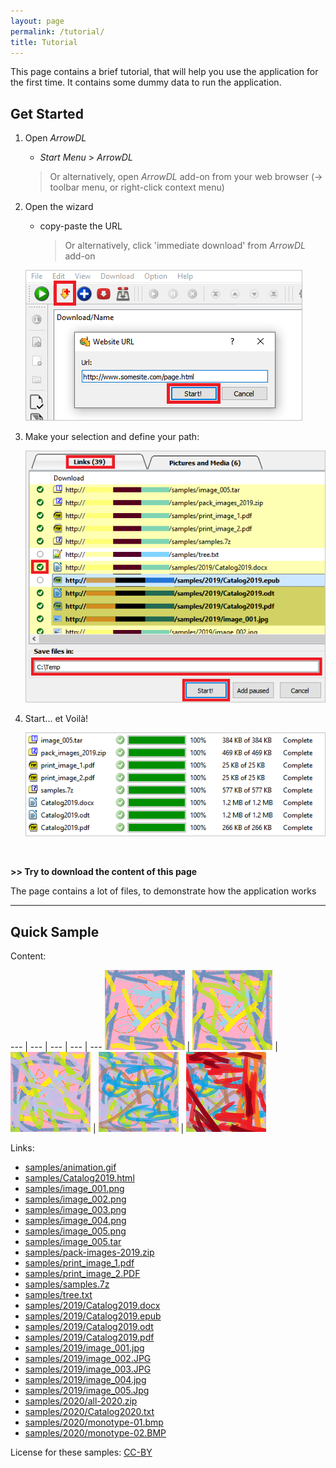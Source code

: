 ```yaml
---
layout: page
permalink: /tutorial/
title: Tutorial
---
```


This page contains a brief tutorial, that will help you use the application for the first time.
It contains some dummy data to run the application.

## Get Started

1. Open *ArrowDL*
    - *Start Menu* > *ArrowDL*
    > Or alternatively, open *ArrowDL* add-on from your web browser (-> toolbar menu, or right-click context menu)

2. Open the wizard
    - copy-paste the URL
        > Or alternatively, click 'immediate download' from *ArrowDL* add-on
    
    ![Wizard](/assets/images/tutorial/01-wizard.png)
    

3. Make your selection and define your path:
    
    ![Selection](/assets/images/tutorial/02-selection.png)

4. Start... et Voilà!
    
    ![Completed](/assets/images/tutorial/03-completed.png)


<br/>

**>> Try to download the content of this page**

The page contains a lot of files, to demonstrate how the application works

---

## Quick Sample

Content:

--- | --- | --- | --- | ---
<a href="/assets/samples/image_001.png"><img src="/assets/samples/thumbs/tb_image_001.png"></a> | <a href="/assets/samples/image_002.png"><img src="/assets/samples/thumbs/tb_image_002.png"></a> | <a href="/assets/samples/image_003.png"><img src="/assets/samples/thumbs/tb_image_003.Png"></a> | <a href="/assets/samples/image_004.png"><img src="/assets/samples/thumbs/tb_image_004.PNG"></a> | <a href="/assets/samples/image_005.png"><img src="/assets/samples/thumbs/tb_image_005.PNG"></a>


Links:

* [samples/animation.gif](/assets/samples/animation.gif)
* [samples/Catalog2019.html](/assets/samples/Catalog2019.html)
* [samples/image_001.png](/assets/samples/image_001.png)
* [samples/image_002.png](/assets/samples/image_002.png)
* [samples/image_003.png](/assets/samples/image_003.png)
* [samples/image_004.png](/assets/samples/image_004.png)
* [samples/image_005.png](/assets/samples/image_005.png)
* [samples/image_005.tar](/assets/samples/image_005.tar)
* [samples/pack-images-2019.zip](/assets/samples/pack-images-2019.zip)
* [samples/print_image_1.pdf](/assets/samples/print_image_1.pdf)
* [samples/print_image_2.PDF](/assets/samples/print_image_2.PDF)
* [samples/samples.7z](/assets/samples/samples.7z)
* [samples/tree.txt](/assets/samples/tree.txt)
* [samples/2019/Catalog2019.docx](/assets/samples/2019/Catalog2019.docx)
* [samples/2019/Catalog2019.epub](/assets/samples/2019/Catalog2019.epub)
* [samples/2019/Catalog2019.odt](/assets/samples/2019/Catalog2019.odt)
* [samples/2019/Catalog2019.pdf](/assets/samples/2019/Catalog2019.pdf)
* [samples/2019/image_001.jpg](/assets/samples/2019/image_001.jpg)
* [samples/2019/image_002.JPG](/assets/samples/2019/image_002.JPG)
* [samples/2019/image_003.JPG](/assets/samples/2019/image_003.JPG)
* [samples/2019/image_004.jpg](/assets/samples/2019/image_004.jpg)
* [samples/2019/image_005.Jpg](/assets/samples/2019/image_005.Jpg)
* [samples/2020/all-2020.zip](/assets/samples/2020/all-2020.zip)
* [samples/2020/Catalog2020.txt](/assets/samples/2020/Catalog2020.txt)
* [samples/2020/monotype-01.bmp](/assets/samples/2020/monotype-01.bmp)
* [samples/2020/monotype-02.BMP](/assets/samples/2020/monotype-02.BMP)

License for these samples: [CC-BY](https://creativecommons.org/licenses/by/3.0/ "https://creativecommons.org/licenses/by/3.0/")
